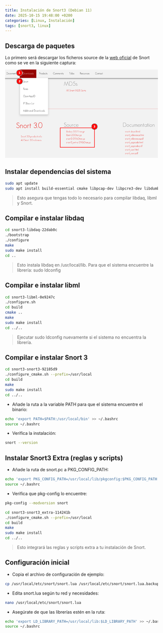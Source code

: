 ```yaml
---
title: Instalación de Snort3 (Debian 11)
date: 2025-10-15 19:48:00 +0200
categories: [Linux, Instalación]
tags: [snort3, linux]
---
```


## Descarga de paquetes

Lo primero será descargar los ficheros source de la [web oficial](https://www.snort.org/downloads#snort3-downloads) de Snort como se ve en la siguiente captura:

![web-snort](/assets/img/capturas/instalacion-de-snort3-debian-11/web-snort.png)

## Instalar dependencias del sistema

```bash
sudo apt update
sudo apt install build-essential cmake libpcap-dev libpcre3-dev libdumbnet-dev bison flex zlib1g-dev libluajit-5.1-dev libssl-dev pkg-config autoconf automake libtool libhwloc-dev libpcre2-dev xz-utils liblzma-dev uuid-dev libunwind-dev libnuma-dev -y
```

> Esto asegura que tengas todo lo necesario para compilar libdaq, libml y Snort.

## Compilar e instalar libdaq

```bash
cd snort3-libdaq-22dab0c
./bootstrap
./configure
make
sudo make install
cd ..
```

> Esto instala libdaq en /usr/local/lib. Para que el sistema encuentre la librería: sudo ldconfig

## Compilar e instalar libml

```bash
cd snort3-libml-0e9247c
./configure.sh
cd build
cmake ..
make
sudo make install
cd ../..
```

> Ejecutar sudo ldconfig nuevamente si el sistema no encuentra la librería.

## Compilar e instalar Snort 3

```bash
cd snort3-snort3-92185d9
./configure_cmake.sh --prefix=/usr/local
cd build
make
sudo make install
cd ../..
```

- Añade la ruta a la variable PATH para que el sistema encuentre el binario:

```bash
echo 'export PATH=$PATH:/usr/local/bin' >> ~/.bashrc
source ~/.bashrc
```

- Verifica la instalación:

```bash
snort --version
```

## Instalar Snort3 Extra (reglas y scripts)

- Añade la ruta de snort.pc a PKG_CONFIG_PATH:

```bash
echo 'export PKG_CONFIG_PATH=/usr/local/lib/pkgconfig:$PKG_CONFIG_PATH' >> ~/.bashrc
source ~/.bashrc
```

- Verifica que pkg-config lo encuentre:

```bash
pkg-config --modversion snort
```

```bash
cd snort3-snort3_extra-114241b
./configure_cmake.sh --prefix=/usr/local
cd build
make
sudo make install
cd ../..
```

> Esto integrará las reglas y scripts extra a tu instalación de Snort.

## Configuración inicial

- Copia el archivo de configuración de ejemplo:

```bash
cp /usr/local/etc/snort/snort.lua /usr/local/etc/snort/snort.lua.backup
```

- Edita snort.lua según tu red y necesidades:

```bash
nano /usr/local/etc/snort/snort.lua
```

- Asegúrate de que las librerías estén en la ruta:

```bash
echo 'export LD_LIBRARY_PATH=/usr/local/lib:$LD_LIBRARY_PATH' >> ~/.bashrc
source ~/.bashrc
```
